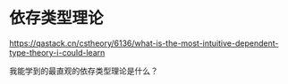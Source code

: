 # 依存类型理论


https://qastack.cn/cstheory/6136/what-is-the-most-intuitive-dependent-type-theory-i-could-learn



我能学到的最直观的依存类型理论是什么？




